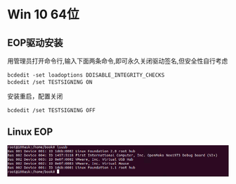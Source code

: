 # Win 10 64位

## EOP驱动安装

用管理员打开命令行,输入下面两条命令,即可永久关闭驱动签名,但安全性自行考虑

```
bcdedit -set loadoptions DDISABLE_INTEGRITY_CHECKS
bcdedit /set TESTSIGNING ON
```


安装重启，配置关闭

```
bcdedit /set TESTSIGNING OFF
```


## Linux EOP

![20210116_124817_93](image/20210116_124817_93.png)
